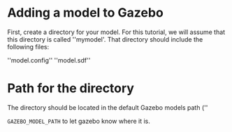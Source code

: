 # Adding a model to Gazebo

First, create a directory for your model. For this tutorial, we will assume that this directory is called ''mymodel'. That directory should include the following files:

''model.config''
''model.sdf''

# Path for the directory

The directory should be located in the default Gazebo models path (''

`GAZEBO_MODEL_PATH` to let gazebo know where it is.
